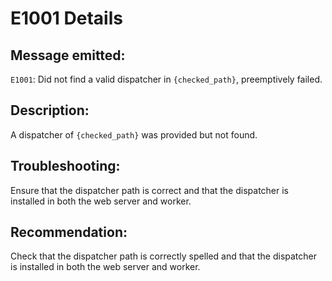 # E1001 Details

## Message emitted:

`E1001`: Did not find a valid dispatcher in `{checked_path}`, preemptively failed.

## Description:

A dispatcher of `{checked_path}` was provided but not found.

## Troubleshooting:

Ensure that the dispatcher path is correct and that the dispatcher is installed in both the web server and worker.

## Recommendation:

Check that the dispatcher path is correctly spelled and that the dispatcher is installed in both the web server and worker.